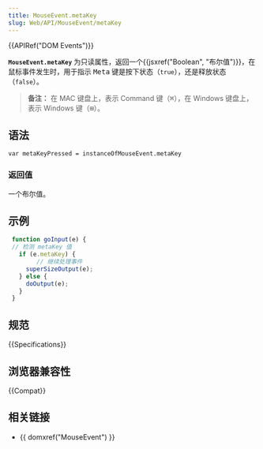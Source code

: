 ```yaml
---
title: MouseEvent.metaKey
slug: Web/API/MouseEvent/metaKey
---
```


{{APIRef("DOM Events")}}

**`MouseEvent.metaKey`** 为只读属性，返回一个{{jsxref("Boolean", "布尔值")}}，在鼠标事件发生时，用于指示 <kbd>Meta</kbd> 键是按下状态（`true`），还是释放状态（`false`）。

> **备注：** 在 MAC 键盘上，表示 Command 键（<kbd>⌘</kbd>），在 Windows 键盘上，表示 Windows 键（<kbd>⊞</kbd>）。

## 语法

```
var metaKeyPressed = instanceOfMouseEvent.metaKey
```

### 返回值

一个布尔值。

## 示例

```js
 function goInput(e) {
 // 检测 metaKey 值
   if (e.metaKey) {
        // 继续处理事件
     superSizeOutput(e);
   } else {
     doOutput(e);
   }
 }
```

## 规范

{{Specifications}}

## 浏览器兼容性

{{Compat}}

## 相关链接

- {{ domxref("MouseEvent") }}
